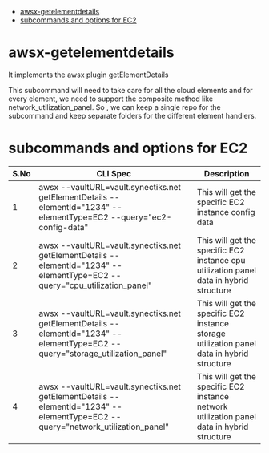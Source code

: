 
- [awsx-getelementdetails](#awsx-getelementdetails)
- [subcommands and options for EC2](#subcommands-and-options-for-ec2)

# awsx-getelementdetails
It implements the awsx plugin getElementDetails 

This subcommand will need to take care for all the cloud elements and for every element, we need to support the composite method like network_utilization_panel. So , we can keep a single repo for the subcommand and keep separate folders for the different element handlers.
# subcommands and options for EC2

| S.No | CLI Spec|  Description                           
|------|----------------|----------------------|
| 1    | awsx --vaultURL=vault.synectiks.net getElementDetails --elementId="1234" --elementType=EC2 --query="ec2-config-data"  | This will get the specific EC2 instance config data |
| 2    | awsx --vaultURL=vault.synectiks.net getElementDetails --elementId="1234" --elementType=EC2 --query="cpu_utilization_panel"  | This will get the specific EC2 instance cpu utilization panel data in hybrid structure |
| 3    | awsx --vaultURL=vault.synectiks.net getElementDetails --elementId="1234" --elementType=EC2 --query="storage_utilization_panel" | This will get the specific EC2 instance storage utilization panel data in hybrid structure|
| 4    | awsx --vaultURL=vault.synectiks.net getElementDetails --elementId="1234" --elementType=EC2 --query="network_utilization_panel"  | This will get the specific EC2 instance network utilization panel data in hybrid structure |


